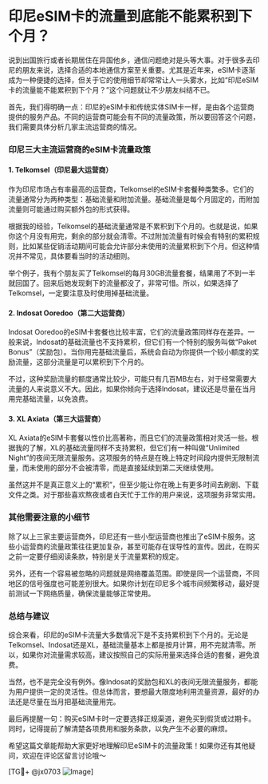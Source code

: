 # 印尼eSIM卡的流量到底能不能累积到下个月？

说到出国旅行或者长期居住在异国他乡，通信问题绝对是头等大事。对于很多去印尼的朋友来说，选择合适的本地通信方案至关重要。尤其是近年来，eSIM卡逐渐成为一种便捷的选择，但关于它的使用细节却常常让人一头雾水，比如“印尼eSIM卡的流量能不能累积到下个月？”这个问题就让不少朋友纠结不已。

首先，我们得明确一点：印尼的eSIM卡和传统实体SIM卡一样，是由各个运营商提供的服务产品。不同的运营商可能会有不同的流量政策，所以要回答这个问题，我们需要具体分析几家主流运营商的情况。

### 印尼三大主流运营商的eSIM卡流量政策

#### 1. Telkomsel（印尼最大运营商）

作为印尼市场占有率最高的运营商，Telkomsel的eSIM卡套餐种类繁多。它们的流量通常分为两种类型：基础流量和附加流量。基础流量是每个月固定的，而附加流量则可能通过购买额外包的形式获得。

根据我的经验，Telkomsel的基础流量通常是不累积到下个月的。也就是说，如果你这个月没有用完，剩余的部分就会清零。不过附加流量有时候会有特别的累积规则，比如某些促销活动期间可能会允许部分未使用的流量累积到下个月。但这种情况并不常见，具体要看当时的活动细则。

举个例子，我有个朋友买了Telkomsel的每月30GB流量套餐，结果用了不到一半就回国了。回来后她发现剩下的流量都没了，非常可惜。所以，如果选择了Telkomsel，一定要注意及时使用掉基础流量。

#### 2. Indosat Ooredoo（第二大运营商）

Indosat Ooredoo的eSIM卡套餐也比较丰富，它们的流量政策同样存在差异。一般来说，Indosat的基础流量也不支持累积，但它们有一个特别的服务叫做“Paket Bonus”（奖励包）。当你用完基础流量后，系统会自动为你提供一个较小额度的奖励流量，这部分流量是可以累积到下个月的。

不过，这种奖励流量的额度通常比较少，可能只有几百MB左右，对于经常需要大流量的人来说意义不大。因此，如果你倾向于选择Indosat，建议还是尽量在当月用完基础流量，以免浪费。

#### 3. XL Axiata（第三大运营商）

XL Axiata的eSIM卡套餐以性价比高著称，而且它们的流量政策相对灵活一些。根据我的了解，XL的基础流量同样不支持累积，但它们有一种叫做“Unlimited Night”的夜间无限流量服务。这项服务的特点是在晚上特定时间段内提供无限制流量，而未使用的部分不会被清零，而是直接延续到第二天继续使用。

虽然这并不是真正意义上的“累积”，但至少能让你在晚上有更多时间去刷剧、下载文件之类。对于那些喜欢熬夜或者白天忙于工作的用户来说，这项服务非常实用。

### 其他需要注意的小细节

除了以上三家主要运营商外，印尼还有一些小型运营商也推出了eSIM卡服务。这些小运营商的流量政策往往更加复杂，甚至可能存在误导性的宣传。因此，在购买之前一定要仔细阅读条款，特别是关于流量累积的规定。

另外，还有一个容易被忽略的问题就是网络覆盖范围。即使是同一个运营商，不同地区的信号强度也可能差别很大。如果你计划在印尼多个城市间频繁移动，最好提前测试一下网络质量，确保流量能够正常使用。

### 总结与建议

综合来看，印尼的eSIM卡流量大多数情况下是不支持累积到下个月的。无论是Telkomsel、Indosat还是XL，基础流量基本上都是按月计算，用不完就清零。所以，如果你对流量需求较高，建议按照自己的实际用量来选择合适的套餐，避免浪费。

当然，也不是完全没有例外。像Indosat的奖励包和XL的夜间无限流量服务，都能为用户提供一定的灵活性。但总体而言，要想最大限度地利用流量资源，最好的办法还是尽量在当月把基础流量用完。

最后再提醒一句：购买eSIM卡时一定要选择正规渠道，避免买到假货或过期卡。同时，记得提前了解清楚各项费用和服务条款，以免产生不必要的麻烦。

希望这篇文章能帮助大家更好地理解印尼eSIM卡的流量政策！如果你还有其他疑问，欢迎在评论区留言讨论哦～

[TG💪+ @jx0703 ![Image](https://github.com/user-attachments/assets/dbca1d08-cadb-493c-b0ec-ad6f7a83f270)]